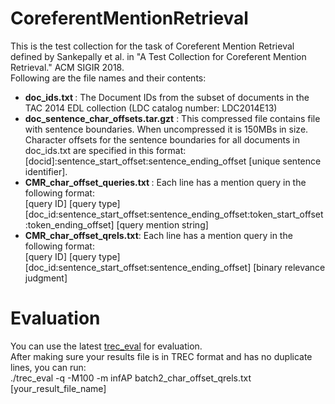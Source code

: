 # CoreferentMentionRetrieval
This is the test collection for the task of Coreferent Mention Retrieval defined by Sankepally et al. in "A Test Collection for Coreferent Mention Retrieval." ACM SIGIR 2018. <br>
Following are the file names and their contents:
<ul>
  <li><b>doc_ids.txt </b> : The Document IDs from the subset of documents in the TAC 2014 EDL collection (LDC catalog number: LDC2014E13)</li>
  <li><b>doc_sentence_char_offsets.tar.gzt</b> : This compressed file contains file with sentence boundaries. When uncompressed it is 150MBs in size. Character offsets for the sentence boundaries for all documents in doc_ids.txt are specified in this format: [docid]:sentence_start_offset:sentence_ending_offset [unique sentence identifier]. </li>
  <li><b>CMR_char_offset_queries.txt </b>: Each line has a mention query in the following format: <br> [query ID] [query type] [doc_id:sentence_start_offset:sentence_ending_offset:token_start_offset:token_ending_offset] [query mention string]</li>
  <li><b>CMR_char_offset_qrels.txt</b>: Each line has a mention query in the following format: <br>[query ID]    [query type]     [doc_id:sentence_start_offset:sentence_ending_offset]    [binary relevance judgment] </li>
 
  </ul>
  
  # Evaluation
  You can use the latest <a href="https://trec.nist.gov/trec_eval/">trec_eval</a> for evaluation.<br>
  After making sure your results file is in TREC format and has no duplicate lines, you can run:<br>
  ./trec_eval -q -M100 -m infAP batch2_char_offset_qrels.txt [your_result_file_name]
  
